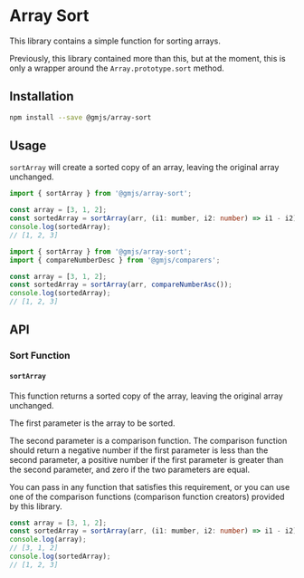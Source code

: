 # Array Sort

This library contains a simple function for sorting arrays.

Previously, this library contained more than this, but at the moment, this is only a wrapper around the `Array.prototype.sort` method.

## Installation

```bash
npm install --save @gmjs/array-sort
```

## Usage

`sortArray` will create a sorted copy of an array, leaving the original array unchanged.

```ts
import { sortArray } from '@gmjs/array-sort';

const array = [3, 1, 2];
const sortedArray = sortArray(arr, (i1: mumber, i2: number) => i1 - i2);
console.log(sortedArray);
// [1, 2, 3]
```

```ts
import { sortArray } from '@gmjs/array-sort';
import { compareNumberDesc } from '@gmjs/comparers';

const array = [3, 1, 2];
const sortedArray = sortArray(arr, compareNumberAsc());
console.log(sortedArray);
// [1, 2, 3]
```

## API

### Sort Function

#### `sortArray`

This function returns a sorted copy of the array, leaving the original array unchanged.

The first parameter is the array to be sorted.

The second parameter is a comparison function. The comparison function should return a negative number if the first parameter is less than the second parameter, a positive number if the first parameter is greater than the second parameter, and zero if the two parameters are equal.

You can pass in any function that satisfies this requirement, or you can use one of the comparison functions (comparison function creators) provided by this library.

```ts
const array = [3, 1, 2];
const sortedArray = sortArray(arr, (i1: mumber, i2: number) => i1 - i2);
console.log(array);
// [3, 1, 2]
console.log(sortedArray);
// [1, 2, 3]
```
